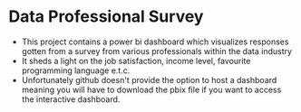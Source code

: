# Data Professional Survey
- This project contains a power bi dashboard which visualizes responses gotten from a survey from various professionals within the data industry
- It sheds a light on the job satisfaction, income level, favourite programming language e.t.c.
- Unfortunately github doesn't provide the option to host a dashboard meaning you will have to download the pbix file if you want to access the interactive dashboard. 
